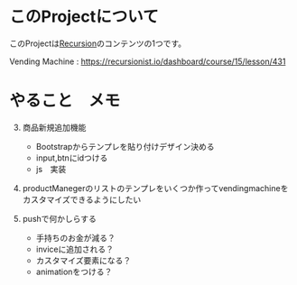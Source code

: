 # このProjectについて
このProjectは[Recursion](https://recursionist.io)のコンテンツの1つです。

Vending Machine : https://recursionist.io/dashboard/course/15/lesson/431

# やること　メモ

3. 商品新規追加機能
    - Bootstrapからテンプレを貼り付けデザイン決める
    - input,btnにidつける
    - js　実装
4. productManegerのリストのテンプレをいくつか作ってvendingmachineをカスタマイズできるようにしたい

6. pushで何かしらする
    - 手持ちのお金が減る？
    - inviceに追加される？
    - カスタマイズ要素になる？
    - animationをつける？